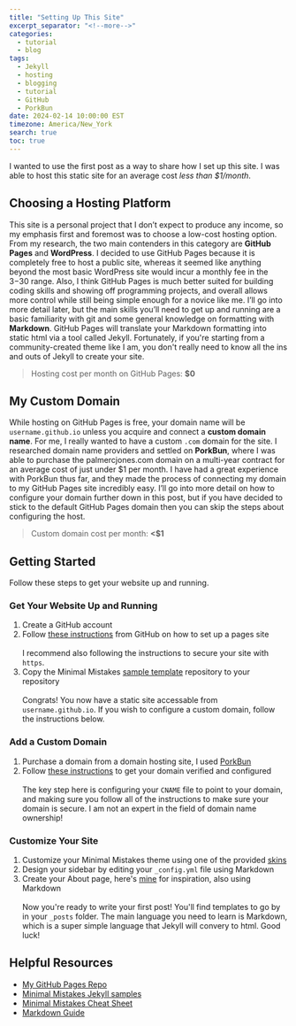 ```yaml
---
title: "Setting Up This Site"
excerpt_separator: "<!--more-->"
categories:
  - tutorial
  - blog
tags:
  - Jekyll
  - hosting
  - blogging
  - tutorial
  - GitHub
  - PorkBun
date: 2024-02-14 10:00:00 EST
timezone: America/New_York
search: true
toc: true
---
```


I wanted to use the first post as a way to share how I set up this site. I was able to host this static site for an average cost *less than $1/month*.

## Choosing a Hosting Platform
This site is a personal project that I don’t expect to produce any income, so my emphasis first and foremost was to choose a low-cost hosting option. From my research, the two main contenders in this category are **GitHub Pages** and **WordPress**. I decided to use GitHub Pages because it is completely free to host a public site, whereas it seemed like anything beyond the most basic WordPress site would incur a monthly fee in the $3-$30 range. Also, I think GitHub Pages is much better suited for building coding skills and showing off programming projects, and overall allows more control while still being simple enough for a novice like me. I’ll go into more detail later, but the main skills you’ll need to get up and running are a basic familiarity with git and some general knowledge on formatting with **Markdown**. GitHub Pages will translate your Markdown formatting into static html via a tool called Jekyll. Fortunately, if you're starting from a community-created theme like I am, you don't really need to know all the ins and outs of Jekyll to create your site.
>Hosting cost per month on GitHub Pages: **$0**

## My Custom Domain
While hosting on GitHub Pages is free, your domain name will be `username.github.io` unless you acquire and connect a **custom domain name**. For me, I really wanted to have a custom `.com` domain for the site. I researched domain name providers and settled on **PorkBun**, where I was able to purchase the palmercjones.com domain on a multi-year contract for an average cost of just under $1 per month. I have had a great experience with PorkBun thus far, and they made the process of connecting my domain to my GitHub Pages site incredibly easy. I’ll go into more detail on how to configure your domain further down in this post, but if you have decided to stick to the default GitHub Pages domain then you can skip the steps about configuring the host.
>Custom domain cost per month: **<$1**

## Getting Started
Follow these steps to get your website up and running.

### Get Your Website Up and Running
1. Create a GitHub account
2. Follow [these instructions](https://docs.github.com/en/pages/quickstart) from GitHub on how to set up a pages site
<br><br>
I recommend also following the instructions to secure your site with `https`.
3. Copy the Minimal Mistakes [sample template](https://github.com/mmistakes/mm-github-pages-starter) repository to your repository
<br><br>
Congrats! You now have a static site accessable from `username.github.io`. If you wish to configure a custom domain, follow the instructions below.

### Add a Custom Domain
1. Purchase a domain from a domain hosting site, I used [PorkBun](https://porkbun.com)
2. Follow [these instructions](https://docs.github.com/en/pages/configuring-a-custom-domain-for-your-github-pages-site/about-custom-domains-and-github-pages) to get your domain verified and configured
<br><br>
The key step here is configuring your `CNAME` file to point to your domain, and making sure you follow all of the instructions to make sure your domain is secure. I am not an expert in the field of domain name ownership!

### Customize Your Site
1. Customize your Minimal Mistakes theme using one of the provided [skins](https://mmistakes.github.io/minimal-mistakes/docs/configuration/#skin)
2. Design your sidebar by editing your `_config.yml` file using Markdown
3. Create your About page, here's [mine](/about/) for inspiration, also using Markdown
<br><br>
Now you're ready to write your first post! You'll find templates to go by in your `_posts` folder. The main language you need to learn is Markdown, which is a super simple language that Jekyll will convery to html. Good luck!

## Helpful Resources
* [My GitHub Pages Repo](https://github.com/palmerjones0/palmerjones0.github.io)
* [Minimal Mistakes Jekyll samples](https://github.com/mmistakes/jekyll-sample-content)
* [Minimal Mistakes Cheat Sheet](https://www.fabriziomusacchio.com/blog/2021-08-11-Minimal_Mistakes_Cheat_Sheet/#kramdown)
* [Markdown Guide](https://www.markdownguide.org/basic-syntax/)
